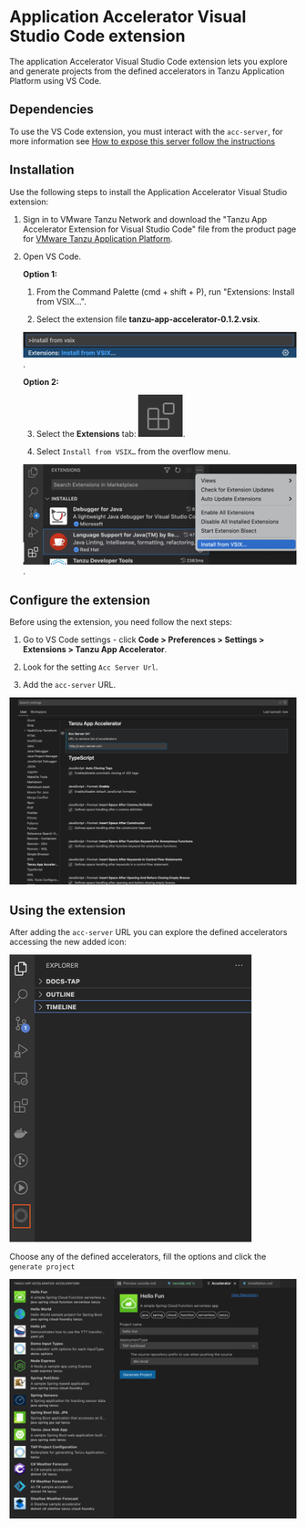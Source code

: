 # Application Accelerator Visual Studio Code extension

The application Accelerator Visual Studio Code extension lets you explore and generate projects
from the defined accelerators in Tanzu Application Platform using VS Code.

## <a id="depenencies"></a> Dependencies

To use the VS Code extension, you must interact with the `acc-server`, for more
information see [How to expose this server follow the instructions](../cli-plugins/accelerator/overview.md#server-api-connections)

## <a id="vs-code-app-accel-install"></a> Installation

Use the following steps to install the Application Accelerator Visual Studio extension:

1. Sign in to VMware Tanzu Network and download the "Tanzu App Accelerator Extension for Visual Studio Code" file from the product page for [VMware Tanzu Application Platform](https://network.tanzu.vmware.com/products/tanzu-application-platform).

2. Open VS Code.

    **Option 1:**

    1. From the Command Palette (cmd + shift + P), run "Extensions: Install from VSIX...".

    2. Select the extension file **tanzu-app-accelerator-0.1.2.vsix**.

    ![The Command palette is open and says right chevron install from vsix. A dropdown below the field says Extensions collin Install from VSIX.](../images/vscode-install1.png).

    **Option 2:**

    3. Select the **Extensions** tab: ![The extensions tab icon, which is a square cut in fourths with the top right fourth moved diagnally away from the other three.](../images/vscode-install2.png).

    4. Select `Install from VSIX…` from the overflow menu.

    ![The VS Code interface shows the extensions page open. The overflow menu drop down is open, and the Install from VSIX... option highlighted.](../images/vscode-install3.png).

## <a id="configure-the-extention"></a> Configure the extension

Before using the extension, you need follow the next steps:

1. Go to VS Code settings - click **Code > Preferences > Settings > Extensions > Tanzu App Accelerator**.

2. Look for the setting `Acc Server Url`.

3. Add the `acc-server` URL.

![The Server Configure Setting page shows the acc server URL setting which is nested under the Tanzu App Accelerator user settings.](../images/acc-server-config.png)

## <a id="using-the-extension"></a> Using the extension

After adding the `acc-server` URL you can explore the defined accelerators
accessing the new added icon:

![The explorer panel has DOCS-TAP, OUTLINE, and TIMELINE dropdowns. TIMELINE has a blue box around it. There is a red box around The Demo Types icon in the bottom left corner.](../images/app-accelerators-vscode-icon.png)

Choose any of the defined accelerators, fill the options and click  the `generate project`

![The accelerator tab is open to the Hello Fun accelerator form open with the fields filled in and the ability to select the Generate Project button.](../images/acc-form.png)
